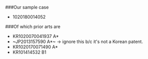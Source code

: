 

###Our sample case

- 1020180014052

###Of which prior arts are

- KR1020070041937 A*
- ~JP2013157590 A*~ -> ignore this b/c it's not a Korean patent.
- KR1020170071490 A*
- KR101414532 B1